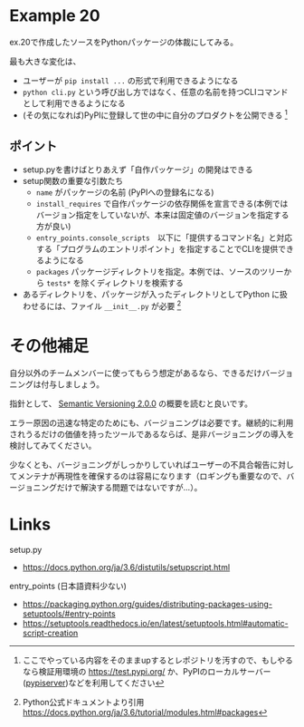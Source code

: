 # Example 20

ex.20で作成したソースをPythonパッケージの体裁にしてみる。


最も大きな変化は、

- ユーザーが `pip install ...` の形式で利用できるようになる
- `python cli.py` という呼び出し方ではなく、任意の名前を持つCLIコマンドとして利用できるようになる
- (その気になれば)PyPIに登録して世の中に自分のプロダクトを公開できる [^1]

[^1]: ここでやっている内容をそのままupするとレポジトリを汚すので、もしやるなら検証用環境の https://test.pypi.org/ か、PyPIのローカルサーバー([pypiserver](https://pypi.org/project/pypiserver/))などを利用してください


## ポイント

- setup.pyを書けばとりあえず「自作パッケージ」の開発はできる
- setup関数の重要な引数たち
    - `name` がパッケージの名前 (PyPIへの登録名になる)
    - `install_requires` で自作パッケージの依存関係を宣言できる(本例ではバージョン指定をしていないが、本来は固定値のバージョンを指定する方が良い)
    - `entry_points.console_scripts`　以下に「提供するコマンド名」と対応する「プログラムのエントリポイント」を指定することでCLIを提供できるようになる
    - `packages` パッケージディレクトリを指定。本例では、ソースのツリーから `tests*` を除くディレクトリを検索する
- あるディレクトリを、パッケージが入ったディレクトリとしてPython に扱わせるには、ファイル `__init__.py` が必要 [^2]

[^2]: Python公式ドキュメントより引用 https://docs.python.org/ja/3.6/tutorial/modules.html#packages


# その他補足

自分以外のチームメンバーに使ってもらう想定があるなら、できるだけバージョニングは付与しましょう。

指針として、 [Semantic Versioning 2.0.0](https://semver.org/lang/ja/) の概要を読むと良いです。

エラー原因の迅速な特定のためにも、バージョニングは必要です。継続的に利用されうるだけの価値を持ったツールであるならば、是非バージョニングの導入を検討してみてください。

少なくとも、バージョニングがしっかりしていればユーザーの不具合報告に対してメンテナが再現性を確保するのは容易になります（ロギングも重要なので、バージョニングだけで解決する問題ではないですが...）。


# Links

setup.py

- https://docs.python.org/ja/3.6/distutils/setupscript.html

entry_points (日本語資料少ない)

- https://packaging.python.org/guides/distributing-packages-using-setuptools/#entry-points
- https://setuptools.readthedocs.io/en/latest/setuptools.html#automatic-script-creation